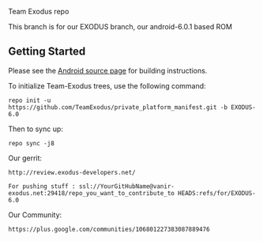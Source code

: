 Team Exodus repo

This branch is for our EXODUS branch, our android-6.0.1 based ROM


Getting Started
---------------

Please see the [Android source page](http://source.android.com/source/index.html) for building instructions.

To initialize Team-Exodus trees, use the following command:

    repo init -u https://github.com/TeamExodus/private_platform_manifest.git -b EXODUS-6.0

Then to sync up:

    repo sync -j8
    
Our gerrit:

	http://review.exodus-developers.net/
    
    For pushing stuff : ssl://YourGitHubName@vanir-exodus.net:29418/repo_you_want_to_contribute_to HEADS:refs/for/EXODUS-6.0

Our Community:

	https://plus.google.com/communities/106801227383087889476

